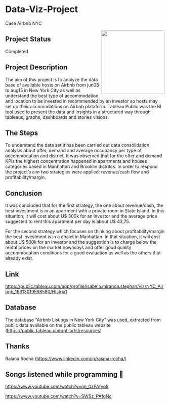 # Data-Viz-Project
 Case Airbnb NYC
 
<img align="right" src="https://portuguessemmisterio.files.wordpress.com/2016/06/nova-york.jpg?w=336&h=223" alt="" width="201" height="201" />

## Project Status

Completed

## Project Description
The aim of this project is to analyze the data base of available hosts on Airbnb from jun08 to aug15 in New York City as well as understand the best type of accommodation and location to be invested in recommended by an investor so hosts may set up their accomodations on Airbnb plataform. Tableau Public was the BI tool used to present the data and insights in a structured way through tableaus, graphs, dashboards and stories visions.

## The Steps
To understand the data set it has been carried out data consolidation analysis about offer, demand and average occupancy per type of accommodation and district.  It was observed that for the offer and demand KPIs the highest concentration happened in apartments and houses categories based in Manhattan and Brooklin distritcs. In order to respond the project’s aim two strategies were applied: revenue/cash flow and profitability/margin. 

## Conclusion
It was concluded that for the first strategy, the one about revenue/cash, the best investment is in an apartment with a private room in State Island. In this situation, it will cost about U$ 300k for an investor and the average price suggested to rent this apartment per day is about U$ 43,75. 

For the second strategy which focuses on thinking about profitability/margin the best investment is in a chalet in Manhattan. In that situation, it will cost about U$ 500k for an investor and the suggestion is to charge below the rental prices on the market nowadays and offer good quality accommodation conditions for a good evaluation as well as the others that already exist.

## Link
https://public.tableau.com/app/profile/isabela.miranda.stephan/viz/NYC_Airbnb_16313019598580/Histria1

## Database
The database "Airbnb Listings in New York City" was used, extracted from public data available on the public tableau website (https://public.tableau.com/pt-br/s/resources)

## Thanks
Raiana Rocha (https://www.linkedin.com/in/raiana-rocha/)

## Songs listened while programming 🎼
https://www.youtube.com/watch?v=nn_0zPAfyo8

https://www.youtube.com/watch?v=SWSz_PAfgNc

